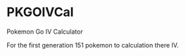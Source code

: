 # PKGOIVCal
Pokemon Go IV Calculator

For the first generation 151 pokemon to calculation there IV.
